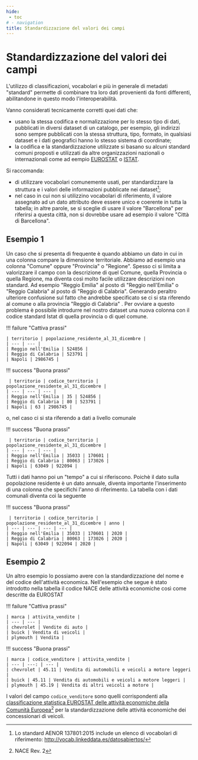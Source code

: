 ```yaml
---
hide:
 - toc
# - navigation
title: Standardizzazione del valori dei campi
---
```


# Standardizzazione del valori dei campi

L'utilizzo di classificazioni, vocabolari e più in generale di metadati "standard" permette di combinare tra loro dati provenienti da fonti differenti, abilitandone in questo modo l'interoperabilità.

Vanno considerati tecnicamente corretti quei dati che:

- usano la stessa codifica e normalizzazione per lo stesso tipo di dati, pubblicati in diversi dataset di un catalogo, per esempio, gli indirizzi sono sempre pubblicati con la stessa struttura, tipo, formato, in qualsiasi dataset e i dati geografici hanno lo stesso sistema di coordinate;
- la codifica e la standardizzazione utilizzate si basano su alcuni standard comuni proposti e utilizzati da altre organizzazioni nazionali o internazionali come ad eempio [EUROSTAT](https://ec.europa.eu/eurostat/ramon/nomenclatures/index.cfm?TargetUrl=LST_NOM_DTL&StrNom=NACE_REV2&StrLanguageCode=ES&IntPcKey=&StrLayoutCode=HIERARCHIC&IntCurrentPage=1) o [ISTAT](https://www.istat.it/it/metodi-e-strumenti/classificazioni).

Si raccomanda:

- di utilizzare vocabolari comunemente usati, per standardizzare la struttura e i valori delle informazioni pubblicate nei dataset[^1];
- nel caso in cui non si utilizzino vocabolari di riferimento, il valore assegnato ad un dato attributo deve essere unico e coerente in tutta la tabella; in altre parole, se si sceglie di usare il valore "Barcellona" per riferirsi a questa città, non si dovrebbe usare ad esempio il valore "Città di Barcellona".

[^1]: Lo standard AENOR 137801:2015 include un elenco di vocabolari di riferimento: <http://vocab.linkeddata.es/datosabiertos/>


## Esempio 1

Un caso che si presenta di frequente è quando abbiamo un dato in cui in una colonna compare la dimensione territoriale. Abbiamo ad esempio una colonna "Comune" oppure "Provincia" o "Regione". Spesso ci si limita a valorizzare il campo con la descrizione di quel Comune, quella Provincia o quella Regione, ma  diventa così molto facile utilizzare descrizioni non standard. Ad esempio "Reggio Emilia" al posto di "Reggio nell'Emilia" o "Reggio Calabria" al posto di "Reggio di Calabria". Generando peraltro ulteriore confusione sul fatto che andrebbe specificato se ci si sta riferendo al comune o alla provincia "Reggio di Calabria" .  Per ovviare a questo problema è possibile introdurre nel nostro dataset una nuova colonna con il codice standard Istat di quella provincia o di quel comune.

!!! failure "Cattiva prassi"

    | territorio | popolazione_residente_al_31_dicembre |
    | --- | --- |
    | Reggio nell'Emilia | 524856 |
    | Reggio di Calabria | 523791 |
    | Napoli | 2986745 |

!!! success "Buona prassi"

     | territorio | codice_territorio | popolazione_residente_al_31_dicembre |
    | --- | --- | --- |
    | Reggio nell'Emilia | 35 | 524856 |
    | Reggio di Calabria | 80 | 523791 |
    | Napoli | 63 | 2986745 |

o, nel caso ci si sta riferendo a dati a livello comunale

!!! success "Buona prassi"

     | territorio | codice_territorio | popolazione_residente_al_31_dicembre |
    | --- | --- | --- |
    | Reggio nell'Emilia | 35033 | 170601 |
    | Reggio di Calabria | 80063 | 173026 |
    | Napoli | 63049 | 922094 |


Tutti i dati hanno poi un "tempo" a cui si riferiscono. Poichè il dato sulla popolazione residente è un dato annuale, diventa importante l'inserimento di una colonna che specifichi l'anno di riferimento. La tabella con i dati comunali diventa coì la seguente

!!! success "Buona prassi"

     | territorio | codice_territorio | popolazione_residente_al_31_dicembre | anno |
    | --- | --- | --- | --- |
    | Reggio nell'Emilia | 35033 | 170601 | 2020 |
    | Reggio di Calabria | 80063 | 173026 | 2020 |
    | Napoli | 63049 | 922094 | 2020 |



## Esempio 2

Un altro esempio lo possiamo avere con la standardizzazione del nome e del codice dell'attività economica. Nell'esempio che segue è stato introdotto nella tabella il codice NACE delle attività economiche così come descritte da EUROSTAT

!!! failure "Cattiva prassi"

    | marca | attivita_vendite |
    | --- | --- |
    | chevrolet | Vendite di auto |
    | buick | Vendita di veicoli |
    | plymouth | Vendita |

!!! success "Buona prassi"

    | marca | codice_venditore | attivita_vendite |
    | --- | ---: | --- |
    | chevrolet | 45.11 | Vendita di automobili e veicoli a motore leggeri |
    | buick | 45.11 | Vendita di automobili e veicoli a motore leggeri |
    | plymouth | 45.19 | Vendita di altri veicoli a motore |



I valori del campo `codice_venditore` sono quelli corrispondenti alla [classificazione statistica EUROSTAT delle attività economiche della Comunità Europea](https://ec.europa.eu/eurostat/ramon/nomenclatures/index.cfm?TargetUrl=LST_NOM_DTL&StrNom=NACE_REV2&StrLanguageCode=ES&IntPcKey=&StrLayoutCode=HIERARCHIC&IntCurrentPage=1)[^2] per la standardizzazione delle attività economiche dei concessionari di veicoli.

[^2]: NACE Rev. 2
